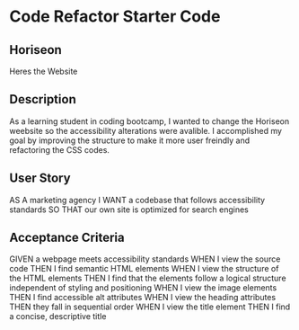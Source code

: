 # Code Refactor Starter Code

## Horiseon
Heres the <link href="https://lukiangelxd.github.io/Code_Refactoring/">Website<link/>

## Description
As a learning student in coding bootcamp, I wanted to change the Horiseon weebsite so the accessibility alterations were avalible. I accomplished my goal by improving the structure to make it more user freindly and refactoring the CSS codes.

## User Story
AS A marketing agency
I WANT a codebase that follows accessibility standards
SO THAT our own site is optimized for search engines

## Acceptance Criteria
GIVEN a webpage meets accessibility standards
WHEN I view the source code
THEN I find semantic HTML elements
WHEN I view the structure of the HTML elements
THEN I find that the elements follow a logical structure independent of styling and positioning
WHEN I view the image elements
THEN I find accessible alt attributes
WHEN I view the heading attributes
THEN they fall in sequential order
WHEN I view the title element
THEN I find a concise, descriptive title
